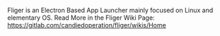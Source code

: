 Fliger is an Electron Based App Launcher mainly focused on Linux and elementary OS.
Read More in the Fliger Wiki Page:
https://gitlab.com/candiedoperation/fliger/wikis/Home
